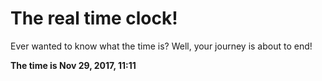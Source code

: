 # The real time clock!

Ever wanted to know what the time is? Well, your journey is about to end!

**The time is Nov 29, 2017, 11:11**